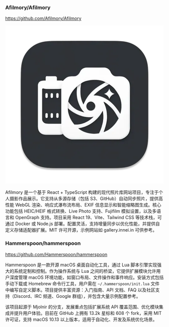 ### Afilmory/Afilmory
https://github.com/Afilmory/Afilmory


![Afilmory](https://github.com/Afilmory/assets/blob/main/512-mac.png?raw=true)

Afilmory 是一个基于 React + TypeScript 构建的现代照片库网站项目，专注于个人摄影作品展示。它支持从多源存储（包括 S3、GitHub）自动同步照片，提供高性能 WebGL 渲染、响应式瀑布流布局、EXIF 信息显示和智能缩略图生成。核心功能包括 HEIC/HEIF 格式转换、Live Photo 支持、Fujifilm 模拟设置，以及多语言和 OpenGraph 支持。项目采用 React 19、Vite、Tailwind CSS 等技术栈，可通过 Docker 或 Node.js 部署。配置灵活，支持增量同步以优化性能，并提供自定义存储适配器扩展。MIT 许可开源，示例网站如 gallery.innei.in 可供参考。



### Hammerspoon/hammerspoon
https://github.com/Hammerspoon/hammerspoon


Hammerspoon 是一款开源 macOS 桌面自动化工具，通过 Lua 脚本引擎实现强大的系统定制和控制。作为操作系统与 Lua 之间的桥梁，它提供扩展模块允许用户深度管理 macOS 环境功能，如窗口布局、文件操作和事件响应。安装方式包括手动下载或 Homebrew 命令行工具，用户需在 `~/.hammerspoon/init.lua` 文件中编写自定义脚本。项目提供丰富资源：入门指南、API 文档、FAQ 以及社区支持（Discord、IRC 频道、Google 群组），并包含大量示例配置参考。  

该项目起源于 Mjolnir 的分支，发展重点包括扩展系统 API 覆盖范围、优化模块集成并提升用户体验。目前在 GitHub 上拥有 13.2k 星标和 608 个 fork，采用 MIT 许可证，支持 macOS 10.13 以上版本，适用于自动化、开发及系统优化场景。

